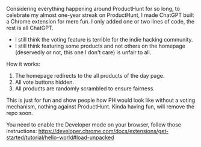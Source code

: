 Considering everything happening around ProductHunt for so long, to celebrate my almost one-year streak on ProductHunt, I made ChatGPT built a Chrome extension for mere fun. I only added one or two lines of code, the rest is all ChatGPT.

- I still think the voting feature is terrible for the indie hacking community.
- I still think featuring some products and not others on the homepage (deservedly or not, this one I don't care) is unfair to all.

How it works:

1. The homepage redirects to the all products of the day page.
2. All vote buttons hidden.
3. All products are randomly scrambled to ensure fairness.

This is just for fun and show people how PH would look like without a voting mechanism, nothing against ProductHunt. Kinda having fun, will remove the repo soon.

You need to enable the Developer mode on your browser, follow those instructions: https://developer.chrome.com/docs/extensions/get-started/tutorial/hello-world#load-unpacked
